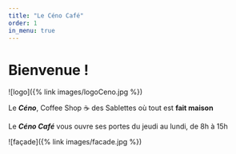 ```yaml
---
title: "Le Céno Café"
order: 1
in_menu: true
---
```

# Bienvenue !

![logo]({% link images/logoCeno.jpg %}) 

Le **_Céno_**, Coffee Shop ☕️ des Sablettes où tout est **fait maison**

Le **_Céno Café_** vous ouvre ses portes du jeudi au lundi, de 8h à 15h

![façade]({% link images/facade.jpg %}) 